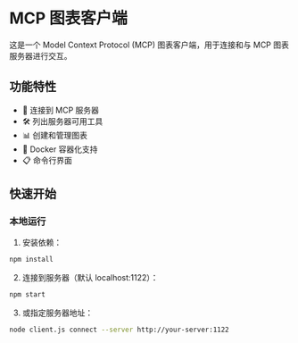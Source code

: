 # MCP 图表客户端

这是一个 Model Context Protocol (MCP) 图表客户端，用于连接和与 MCP 图表服务器进行交互。

## 功能特性

- 🔗 连接到 MCP 服务器
- 🛠️ 列出服务器可用工具
- 📊 创建和管理图表
- 🐳 Docker 容器化支持
- 📋 命令行界面

## 快速开始

### 本地运行

1. 安装依赖：
```bash
npm install
```

2. 连接到服务器（默认 localhost:1122）：
```bash
npm start
```

3. 或指定服务器地址：
```bash
node client.js connect --server http://your-server:1122
```